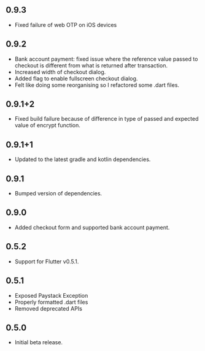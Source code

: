 ## 0.9.3

* Fixed failure of web OTP on iOS devices

## 0.9.2

* Bank account payment: fixed issue where the reference value passed to checkout is different from what is returned after transaction.
* Increased width of checkout dialog.
* Added flag to enable fullscreen checkout dialog.
* Felt like doing some reorganising so I refactored some .dart files.

## 0.9.1+2

* Fixed build failure because of difference in type of passed and expected value of encrypt function.

## 0.9.1+1

* Updated to the latest gradle and kotlin dependencies.

## 0.9.1

* Bumped version of dependencies.

## 0.9.0

* Added checkout form and supported bank account payment.

## 0.5.2

* Support for Flutter v0.5.1.

## 0.5.1

* Exposed Paystack Exception
* Properly formatted .dart files
* Removed deprecated APIs

## 0.5.0

* Initial beta release.